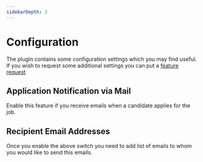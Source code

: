 ```yaml
---
sidebarDepth: 3
---
```


# Configuration

The plugin contains some configuration settings which you may find useful. If you wish to request some additional settings you can put a [feature request](https://github.com/fytinnovations/oc-careers/issues)

## Application Notification via Mail

Enable this feature if you receive emails when a candidate applies for the job.

## Recipient Email Addresses

Once you enable the above switch you need to add list of emails to whom you would like to send this emails.

